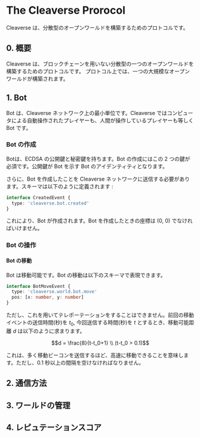 # The Cleaverse Prorocol

Cleaverse は、分散型のオープンワールドを構築するためのプロトコルです。

## 0. 概要

Cleaverse は、ブロックチェーンを用いない分散型の一つのオープンワールドを構築するためのプロトコルです。
プロトコル上では、一つの大規模なオープンワールドが構築されます。 

## 1. Bot

Bot は、Cleaverse ネットワーク上の最小単位です。Cleaverse ではコンピュータによる自動操作されたプレイヤーも、人間が操作しているプレイヤーも等しく Bot です。

### Bot の作成

Botは、ECDSA の公開鍵と秘密鍵を持ちます。Bot の作成にはこの 2 つの鍵が必須です。公開鍵が Bot を示す Bot のアイデンティティとなります。

さらに、Bot を作成したことを Cleaverse ネットワークに送信する必要があります。スキーマは以下のように定義されます :
```ts
interface CreatedEvent {
  type: 'cleaverse.bot.created'
}
```
これにより、Bot が作成されます。Bot を作成したときの座標は (0, 0) でなければいけません。

### Bot の操作

#### Bot の移動

Bot は移動可能です。Bot の移動は以下のスキーマで表現できます。
```ts
interface BotMoveEvent {
  type: 'cleaverse.world.bot.move'
  pos: [x: number, y: number]
}
```
ただし、これを用いてテレポーテーションをすることはできません。前回の移動イベントの送信時間(秒)を $t_0$, 今回送信する時間(秒)を $t$ とするとき、移動可能距離 $d$ は以下のように求まります。
```math
d = \frac{8}{t-t_0+1} \\
(t-t_0 > 0.1)
```
これは、多く移動ビーコンを送信するほど、高速に移動できることを意味します。ただし、0.1 秒以上の間隔を空けなければなりません。

## 2. 通信方法

## 3. ワールドの管理

## 4. レピュテーションスコア
